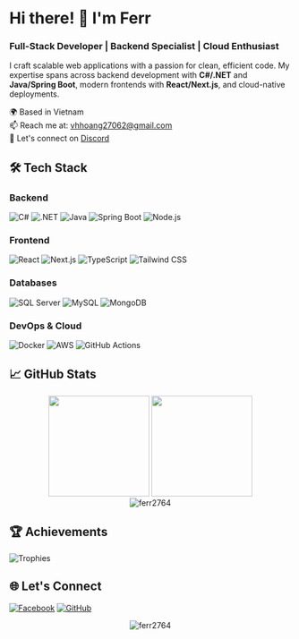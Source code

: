 # Hi there! 👋 I'm Ferr

### Full-Stack Developer | Backend Specialist | Cloud Enthusiast

I craft scalable web applications with a passion for clean, efficient code. My expertise spans across backend development with **C#/.NET** and **Java/Spring Boot**, modern frontends with **React/Next.js**, and cloud-native deployments.

🌍 Based in Vietnam  
📫 Reach me at: [vhhoang27062@gmail.com](mailto:vhhoang27062@gmail.com)  
💬 Let's connect on [Discord](https://discord.com/users/700173378878701638)

## 🛠️ Tech Stack

### Backend
![C#](https://img.shields.io/badge/-C%23-239120?logo=c-sharp&logoColor=white)
![.NET](https://img.shields.io/badge/-.NET-512BD4?logo=dotnet&logoColor=white)
![Java](https://img.shields.io/badge/-Java-007396?logo=java&logoColor=white)
![Spring Boot](https://img.shields.io/badge/-Spring%20Boot-6DB33F?logo=spring&logoColor=white)
![Node.js](https://img.shields.io/badge/-Node.js-339933?logo=node.js&logoColor=white)

### Frontend
![React](https://img.shields.io/badge/-React-61DAFB?logo=react&logoColor=black)
![Next.js](https://img.shields.io/badge/-Next.js-000000?logo=next.js&logoColor=white)
![TypeScript](https://img.shields.io/badge/-TypeScript-3178C6?logo=typescript&logoColor=white)
![Tailwind CSS](https://img.shields.io/badge/-Tailwind%20CSS-06B6D4?logo=tailwind-css&logoColor=white)

### Databases
![SQL Server](https://img.shields.io/badge/-SQL%20Server-CC2927?logo=microsoft-sql-server&logoColor=white)
![MySQL](https://img.shields.io/badge/-MySQL-4479A1?logo=mysql&logoColor=white)
![MongoDB](https://img.shields.io/badge/-MongoDB-47A248?logo=mongodb&logoColor=white)

### DevOps & Cloud
![Docker](https://img.shields.io/badge/-Docker-2496ED?logo=docker&logoColor=white)
![AWS](https://img.shields.io/badge/-AWS-232F3E?logo=amazon-aws&logoColor=white)
![GitHub Actions](https://img.shields.io/badge/-GitHub%20Actions-2088FF?logo=github-actions&logoColor=white)

## 📈 GitHub Stats

<div align="center">
  <img height="180em" src="https://github-readme-stats.vercel.app/api?username=ferr2764&show_icons=true&theme=radical&include_all_commits=true&count_private=true"/>
  <img height="180em" src="https://github-readme-stats.vercel.app/api/top-langs/?username=ferr2764&layout=compact&langs_count=8&theme=radical"/>
</div>

<div align="center">
  <img src="https://github-readme-streak-stats.herokuapp.com/?user=ferr2764&theme=radical" alt="ferr2764" />
</div>

## 🏆 Achievements
![Trophies](https://github-profile-trophy.vercel.app/?username=ferr2764&theme=radical&no-bg=true&no-frame=true&column=7)

## 🌐 Let's Connect
[![Facebook](https://img.shields.io/badge/-Facebook-1877F2?logo=facebook&logoColor=white)](https://www.facebook.com/vhhoang2706)
[![GitHub](https://img.shields.io/badge/-GitHub-181717?logo=github&logoColor=white)](https://github.com/ferr2764)

<div align="center">
  <img src="https://komarev.com/ghpvc/?username=ferr2764&label=Profile%20views&color=0e75b6&style=flat" alt="ferr2764" /> 
</div>
